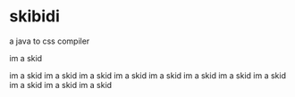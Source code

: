 # skibidi
a java to css compiler

im a skid

im a skid
im a skid
im a skid
im a skid
im a skid
im a skid
im a skid
im a skid
im a skid
im a skid
im a skid
